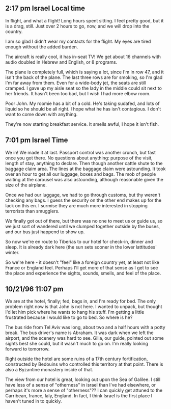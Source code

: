 <div id="wikitext">

<div style="display: none;">

Summary:day two of trip Parent:(Main.)Israel1996 <span
class="wikiword">[IncludeMe](http://wiki.tamouse.org?n=Main.IncludeMe?action=edit)[?](http://wiki.tamouse.org?n=Main.IncludeMe?action=edit)</span>:[Israel1996](http://wiki.tamouse.org?n=Main.Israel1996?action=print)
Categories:[Articles](http://wiki.tamouse.org?n=Category.Articles) Tags:
israel

</div>

<div class="vspace">

</div>

2:17 pm Israel Local time
-------------------------

In flight, and what a flight! Long hours spent sitting. I feel pretty
good, but it is a drag, still. Just over 2 hours to go, now, and we will
drop into the country.

I am so glad I didn't wear my contacts for the flight. My eyes are tired
enough without the added burden.

The aircraft is really cool, it has in-seat TV! We get about 16 channels
with audio doubled in Hebrew and English, or 8 programs.

The plane is completely full, which is saying a lot, since I'm in row
47, and it isn't the back of the plane. The last three rows are for
smoking, so I'm glad I'm far away from them. Even for a wide-body jet,
the seats are still cramped. I gave up my aisle seat so the lady in the
middle could sit next to her friends. It hasn't been too bad, but I wish
I had more elbow room.

Poor John. My roomie has a bit of a cold. He's taking sudafed, and lots
of liquid so he should be all right. I hope what he has isn't
contagious. I don't want to come down with anything.

They're now starting breakfast service. It smells awful, I hope it isn't
fish.

<div class="vspace">

</div>

7:01 pm Israel Time
-------------------

We in! We made it at last. Passport control was another crunch, but fast
once you got there. No questions about anything: purpose of the visit,
length of stay, anything to declare. Then though another cattle shute to
the baggage claim area. The lines at the baggage claim were astounding.
It took over an hour to get all our luggage, boxes and bags. The mob of
people waiting at the carousel was also astounding, although reasonable
given the size of the airplane.

Once we had our luggage, we had to go through customs, but thy weren't
checking any bags. I guess the security on the other end makes up for
the lack on this en. I surmise they are much more interested in stopping
terrorists than smugglers.

We finally got out of there, but there was no one to meet us or guide
us, so we just sort of wandered until we clumped together outside by the
buses, and our bus just happend to show up.

So now we're en route to Tiberias to our hotel for check-in, dinner and
sleep. It is already dark here (the sun sets sooner in the lower
lattitudes' winter.

So we're here - it doesn't "feel" like a foreign country yet, at least
not like France or England feel. Perhaps I'll get more of that sense as
I get to see the place and experience the sights, sounds, smells, and
feel of the place.

<div class="vspace">

</div>

10/21/96 11:07 pm
-----------------

We are at the hotel, finally; fed, bags in, and I'm ready for bed. The
only problem right now is that John is not here. I wanted to unpack, but
thought I'd let him pick where he wants to hang his stuff. I'm getting a
little frustrated because I would like to go to bed. So where is he?

The bus ride from Tel Aviv was long, about two and a half hours with a
potty break. The bus driver's name is Abraham. It was dark when we left
the airport, and the scenery was hard to see. Gilla, our guide, pointed
out some sights best she could, but it wasn't much to go on. I'm really
looking forward to tomorrow.

Right outside the hotel are some ruins of a 17th century fortification,
constructed by Bedouins who controlled this territory at that point.
There is also a Byzantine monastery inside of that.

The view from our hotel is great, looking out upon the Sea of Galilee. I
still have less of a sense of "otherness" in israel than I've had
elsewhere, or perhaps it's more a sense of "otherness"?? I can quickly
get attuned to the Carribean, france, Ialy, England. In fact, I think
Israel is the first place I haven't tuned in to quickly.

</div>
